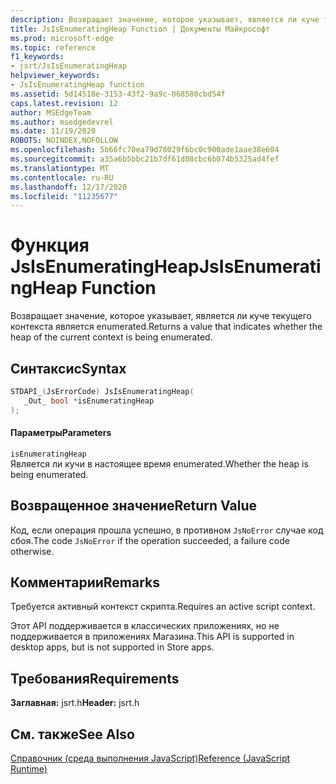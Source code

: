 ```yaml
---
description: Возвращает значение, которое указывает, является ли куче текущего контекста является enumerated.
title: JsIsEnumeratingHeap Function | Документы Майкрософт
ms.prod: microsoft-edge
ms.topic: reference
f1_keywords:
- jsrt/JsIsEnumeratingHeap
helpviewer_keywords:
- JsIsEnumeratingHeap function
ms.assetid: 5d14518e-3153-43f2-9a9c-068580cbd54f
caps.latest.revision: 12
author: MSEdgeTeam
ms.author: msedgedevrel
ms.date: 11/19/2020
ROBOTS: NOINDEX,NOFOLLOW
ms.openlocfilehash: 5b66fc70ea79d78029f6bc0c900ade1aae38e604
ms.sourcegitcommit: a35a6b5bbc21b7df61d08cbc6b074b5325ad4fef
ms.translationtype: MT
ms.contentlocale: ru-RU
ms.lasthandoff: 12/17/2020
ms.locfileid: "11235677"
---
```

# <span data-ttu-id="abeb7-103">Функция JsIsEnumeratingHeap</span><span class="sxs-lookup"><span data-stu-id="abeb7-103">JsIsEnumeratingHeap Function</span></span>

<span data-ttu-id="abeb7-104">Возвращает значение, которое указывает, является ли куче текущего контекста является enumerated.</span><span class="sxs-lookup"><span data-stu-id="abeb7-104">Returns a value that indicates whether the heap of the current context is being enumerated.</span></span>  
  
## <span data-ttu-id="abeb7-105">Синтаксис</span><span class="sxs-lookup"><span data-stu-id="abeb7-105">Syntax</span></span>  
  
```cpp  
STDAPI_(JsErrorCode) JsIsEnumeratingHeap(  
   _Out_ bool *isEnumeratingHeap  
);  
```  
  
#### <span data-ttu-id="abeb7-106">Параметры</span><span class="sxs-lookup"><span data-stu-id="abeb7-106">Parameters</span></span>  
 `isEnumeratingHeap`  
 <span data-ttu-id="abeb7-107">Является ли кучи в настоящее время enumerated.</span><span class="sxs-lookup"><span data-stu-id="abeb7-107">Whether the heap is being enumerated.</span></span>  
  
## <span data-ttu-id="abeb7-108">Возвращенное значение</span><span class="sxs-lookup"><span data-stu-id="abeb7-108">Return Value</span></span>  
 <span data-ttu-id="abeb7-109">Код, если операция прошла успешно, в противном `JsNoError` случае код сбоя.</span><span class="sxs-lookup"><span data-stu-id="abeb7-109">The code `JsNoError` if the operation succeeded, a failure code otherwise.</span></span>  
  
## <span data-ttu-id="abeb7-110">Комментарии</span><span class="sxs-lookup"><span data-stu-id="abeb7-110">Remarks</span></span>  
 <span data-ttu-id="abeb7-111">Требуется активный контекст скрипта.</span><span class="sxs-lookup"><span data-stu-id="abeb7-111">Requires an active script context.</span></span>  
  
 <span data-ttu-id="abeb7-112">Этот API поддерживается в классических приложениях, но не поддерживается в приложениях Магазина.</span><span class="sxs-lookup"><span data-stu-id="abeb7-112">This API is supported in desktop apps, but is not supported in Store apps.</span></span>  
  
## <span data-ttu-id="abeb7-113">Требования</span><span class="sxs-lookup"><span data-stu-id="abeb7-113">Requirements</span></span>  
 <span data-ttu-id="abeb7-114">**Заглавная:** jsrt.h</span><span class="sxs-lookup"><span data-stu-id="abeb7-114">**Header:** jsrt.h</span></span>  
  
## <span data-ttu-id="abeb7-115">См. также</span><span class="sxs-lookup"><span data-stu-id="abeb7-115">See Also</span></span>  
 [<span data-ttu-id="abeb7-116">Справочник (среда выполнения JavaScript)</span><span class="sxs-lookup"><span data-stu-id="abeb7-116">Reference (JavaScript Runtime)</span></span>](../chakra-hosting/reference-javascript-runtime.md)
